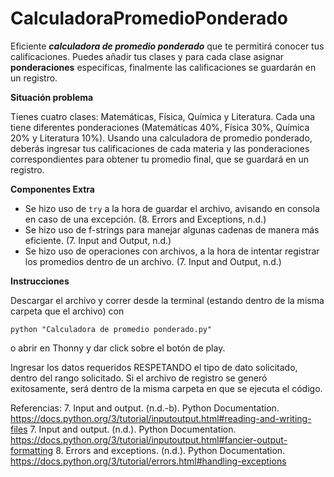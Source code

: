 # CalculadoraPromedioPonderado
Eficiente ***calculadora de promedio ponderado*** que te permitirá conocer tus calificaciones. Puedes añadir tus clases y para cada clase asignar **ponderaciones** específicas, finalmente las calificaciones se guardarán en un registro.

**Situación problema**

Tienes cuatro clases: Matemáticas, Física, Química y Literatura. Cada una tiene diferentes ponderaciones (Matemáticas 40%, Física 30%, Química 20% y Literatura 10%). Usando una calculadora de promedio ponderado, deberás ingresar tus calificaciones de cada materia y las ponderaciones correspondientes para obtener tu promedio final, que se guardará en un registro.

**Componentes Extra**
- Se hizo uso de `try` a la hora de guardar el archivo, avisando en consola en caso de una excepción. (8. Errors and Exceptions, n.d.) 
- Se hizo uso de f-strings para manejar algunas cadenas de manera más eficiente. (7. Input and Output, n.d.)
- Se hizo uso de operaciones con archivos, a la hora de intentar registrar los promedios dentro de un archivo. (7. Input and Output, n.d.)

**Instrucciones**

Descargar el archivo y correr desde la terminal (estando dentro de la misma carpeta que el archivo) con 

`python "Calculadora de promedio ponderado.py"`

o abrir en Thonny y dar click sobre el botón de play.

Ingresar los datos requeridos RESPETANDO el tipo de dato solicitado, dentro del rango solicitado. Si el archivo de registro se generó exitosamente, será dentro de la misma carpeta en que se ejecuta el código. 

Referencias: 
7. Input and output. (n.d.-b). Python Documentation. https://docs.python.org/3/tutorial/inputoutput.html#reading-and-writing-files
7. Input and output. (n.d.). Python Documentation. https://docs.python.org/3/tutorial/inputoutput.html#fancier-output-formatting
8. Errors and exceptions. (n.d.). Python Documentation. https://docs.python.org/3/tutorial/errors.html#handling-exceptions
